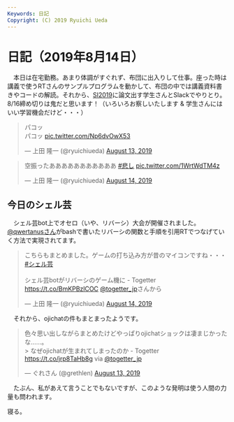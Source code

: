 ```yaml
---
Keywords: 日記
Copyright: (C) 2019 Ryuichi Ueda
---
```


# 日記（2019年8月14日）

　本日は在宅勤務。あまり体調がすぐれず、布団に出入りして仕事。座った時は講義で使うRTさんのサンプルプログラムを動かして、布団の中では講義資料書きやコードの解読。それから、[SI2019](https://sice-si.org/conf/si2019/)に論文出す学生さんとSlackでやりとり。8/16締め切りは鬼だと思います！（いろいろお察しいたします & 学生さんにはいい学習機会だけど・・・）


<blockquote class="twitter-tweet" data-partner="tweetdeck"><p lang="ja" dir="ltr">パコッ<br>パコッ <a href="https://t.co/Np6dvOwX53">pic.twitter.com/Np6dvOwX53</a></p>&mdash; 上田 隆一 (@ryuichiueda) <a href="https://twitter.com/ryuichiueda/status/1161425112836349953?ref_src=twsrc%5Etfw">August 13, 2019</a></blockquote>
<script async src="https://platform.twitter.com/widgets.js" charset="utf-8"></script>

<blockquote class="twitter-tweet" data-partner="tweetdeck"><p lang="ja" dir="ltr">空振ったあああああああああああ <a href="https://twitter.com/hashtag/%E6%82%B2%E3%81%97?src=hash&amp;ref_src=twsrc%5Etfw">#悲し</a> <a href="https://t.co/1WrtWdTM4z">pic.twitter.com/1WrtWdTM4z</a></p>&mdash; 上田 隆一 (@ryuichiueda) <a href="https://twitter.com/ryuichiueda/status/1161444382035210240?ref_src=twsrc%5Etfw">August 14, 2019</a></blockquote>
<script async src="https://platform.twitter.com/widgets.js" charset="utf-8"></script>

## 今日のシェル芸

　シェル芸bot上でオセロ（いや、リバーシ）大会が開催されました。[@qwertanusさん](https://twitter.com/qwertanus)がbashで書いたリバーシの関数と手順を引用RTでつなげていく方法で実現されてます。

<blockquote class="twitter-tweet" data-partner="tweetdeck"><p lang="ja" dir="ltr">こちらもまとめました。ゲームの打ち込み方が昔のマイコンですね・・・ <a href="https://twitter.com/hashtag/%E3%82%B7%E3%82%A7%E3%83%AB%E8%8A%B8?src=hash&amp;ref_src=twsrc%5Etfw">#シェル芸</a><br><br>シェル芸botがリバーシのゲーム機に - Togetter <a href="https://t.co/BmKPBzlCOC">https://t.co/BmKPBzlCOC</a> <a href="https://twitter.com/togetter_jp?ref_src=twsrc%5Etfw">@togetter_jp</a>さんから</p>&mdash; 上田 隆一 (@ryuichiueda) <a href="https://twitter.com/ryuichiueda/status/1161608483709452288?ref_src=twsrc%5Etfw">August 14, 2019</a></blockquote>
<script async src="https://platform.twitter.com/widgets.js" charset="utf-8"></script>




　それから、ojichatの件もまとまったようです。

<blockquote class="twitter-tweet" data-partner="tweetdeck"><p lang="ja" dir="ltr">色々思い出しながらまとめたけどやっぱりojichatショックは凄まじかったな……。<br>&gt; なぜojichatが生まれてしまったのか - Togetter <a href="https://t.co/jrp8TaHb8g">https://t.co/jrp8TaHb8g</a> via <a href="https://twitter.com/togetter_jp?ref_src=twsrc%5Etfw">@togetter_jp</a></p>&mdash; ぐれさん (@grethlen) <a href="https://twitter.com/grethlen/status/1161414567148314625?ref_src=twsrc%5Etfw">August 13, 2019</a></blockquote>
<script async src="https://platform.twitter.com/widgets.js" charset="utf-8"></script>

　たぶん、私があえて言うことでもないですが、このような発明は使う人間の力量も問われます。


寝る。
